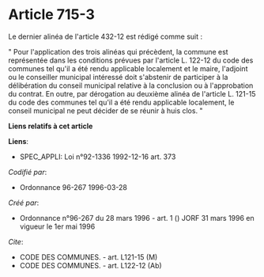 # Article 715-3

Le dernier alinéa de l'article 432-12 est rédigé comme suit :

" Pour l'application des trois alinéas qui précèdent, la commune est représentée dans les conditions prévues par l'article L.
122-12 du code des communes tel qu'il a été rendu applicable localement et le maire, l'adjoint ou le conseiller municipal
intéressé doit s'abstenir de participer à la délibération du conseil municipal relative à la conclusion ou à l'approbation du
contrat. En outre, par dérogation au deuxième alinéa de l'article L. 121-15 du code des communes tel qu'il a été rendu
applicable localement, le conseil municipal ne peut décider de se réunir à huis clos. "

**Liens relatifs à cet article**

**Liens**:

  - SPEC_APPLI: Loi n°92-1336 1992-12-16 art. 373

_Codifié par_:

  - Ordonnance 96-267 1996-03-28

_Créé par_:

  - Ordonnance n°96-267 du 28 mars 1996 - art. 1 () JORF 31 mars 1996 en vigueur le 1er mai 1996

_Cite_:

  - CODE DES COMMUNES. - art. L121-15 (M)
  - CODE DES COMMUNES. - art. L122-12 (Ab)
